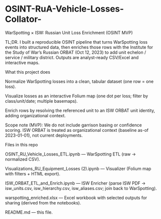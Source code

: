# OSINT-RuA-Vehicle-Losses-Collator-


WarSpotting × ISW: Russian Unit Loss Enrichment (OSINT MVP)

TL;DR. I built a reproducible OSINT pipeline that turns WarSpotting loss events into structured data, then enriches those rows with the Institute for the Study of War’s Russian ORBAT (Oct 12, 2023) to add unit echelon / service / military district. Outputs are analyst-ready CSV/Excel and interactive maps.

What this project does

Normalize WarSpotting losses into a clean, tabular dataset (one row = one loss).

Visualize losses as an interactive Folium map (one dot per loss; filter by class/unit/date; multiple basemaps).

Enrich rows by resolving the referenced unit to an ISW ORBAT unit identity, adding organizational context.

Scope note (MVP): We do not include garrison basing or confidence scoring. ISW ORBAT is treated as organizational context (baseline as-of 2023-01-01), not current deployments.

Files in this repo

OSINT_RU_Vehicle_Losses_ETL.ipynb — WarSpotting ETL (raw → normalized CSV).

Visualizations_RU_Equipment_Losses (2).ipynb — Visualizer (Folium map with filters + HTML export).

ISW_ORBAT_ETL_and_Enrich.ipynb — ISW Enricher (parse ISW PDF → isw_units.csv, isw_hierarchy.csv, isw_aliases.csv; join back to WarSpotting).

warspotting_enriched.xlsx — Excel workbook with selected outputs for sharing (derived from the notebooks).

README.md — this file.
